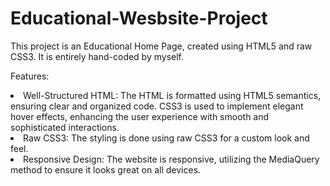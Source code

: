 # Educational-Wesbsite-Project
This project is an Educational Home Page, created using HTML5 and raw CSS3. It is entirely hand-coded by myself.

Features:
<li> Well-Structured HTML: The HTML is formatted using HTML5 semantics, ensuring clear and organized code. CSS3 is used to implement elegant hover effects, enhancing the user experience with smooth and sophisticated interactions. </li>
<li>Raw CSS3: The styling is done using raw CSS3 for a custom look and feel.</li>
<li>Responsive Design: The website is responsive, utilizing the MediaQuery method to ensure it looks great on all devices.</li>
